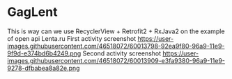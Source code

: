 # GagLent
This is way can we use RecyclerView + Retrofit2 + RxJava2 on the example of open api Lenta.ru
First activity screenshot
https://user-images.githubusercontent.com/46518072/60013798-92ea9f80-96a9-11e9-9f9d-e374bd6b4249.png
Second activity screenshot
https://user-images.githubusercontent.com/46518072/60013909-e3fa9380-96a9-11e9-9278-dfbabea8a82e.png
